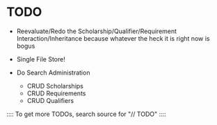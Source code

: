 TODO
=====
- Reevaluate/Redo the Scholarship/Qualifier/Requirement Interaction/Inheritance because whatever the heck it is right now is bogus


- Single File Store!
- Do Search Administration
  - CRUD Scholarships
  - CRUD Requirements
  - CRUD Qualifiers

:::: To get more TODOs, search source for "// TODO" ::::